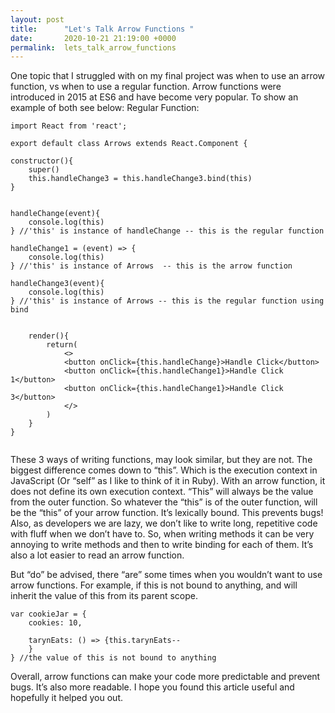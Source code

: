 ```yaml
---
layout: post
title:      "Let's Talk Arrow Functions "
date:       2020-10-21 21:19:00 +0000
permalink:  lets_talk_arrow_functions
---
```



One topic that I struggled with on my final project was when to use an arrow function, vs when to use a regular function. Arrow functions were introduced in 2015 at ES6 and have become very popular. To show an example of both see below: 
Regular Function: 
``` 
import React from 'react';

export default class Arrows extends React.Component {

constructor(){
    super()
    this.handleChange3 = this.handleChange3.bind(this)
}

   
handleChange(event){
    console.log(this)
} //'this' is instance of handleChange -- this is the regular function 

handleChange1 = (event) => {
    console.log(this)
} //'this' is instance of Arrows  -- this is the arrow function 

handleChange3(event){
    console.log(this)
} //'this' is instance of Arrows -- this is the regular function using bind
 

    render(){
        return(
            <>
            <button onClick={this.handleChange}>Handle Click</button>
            <button onClick={this.handleChange1}>Handle Click 1</button>
            <button onClick={this.handleChange1}>Handle Click 3</button>
            </>
        )
    }
}


```



These 3 ways of writing functions, may look similar, but they are not. The biggest difference comes down to “this”. Which is the execution context in JavaScript (Or “self” as I like to think of it in Ruby). With an arrow function, it does not define its own execution context. “This” will always be the value from the outer function. So whatever the “this” is of the outer function, will be the “this” of your arrow function. It’s lexically bound. This prevents bugs! Also, as developers we are lazy, we don’t like to write long, repetitive code with fluff when we don’t have to. So, when writing methods it can be very annoying to write methods and then to write binding for each of them. It’s also a lot easier to read an arrow function. 

But “do” be advised, there “are” some times when you wouldn’t want to use arrow functions. For example, if this is not bound to anything, and will inherit the value of this from its parent scope. 

```
var cookieJar = {
    cookies: 10, 

    tarynEats: () => {this.tarynEats--
    }
} //the value of this is not bound to anything 
``` 
Overall, arrow functions can make your code more predictable and prevent bugs. It’s also more readable. I hope you found this article useful and hopefully it helped you out. 
